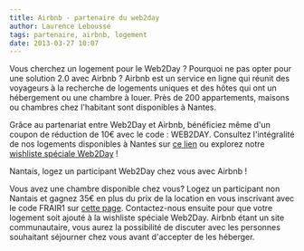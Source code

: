 ```yaml
---
title: Airbnb - partenaire du web2day
author: Laurence Lebousse
tags: partenaire, airbnb, logement
date: 2013-03-27 10:07
---
```


Vous cherchez un logement pour le Web2Day ? Pourquoi ne pas opter pour une solution 2.0 avec Airbnb ? Airbnb est un service en ligne qui réunit des voyageurs à la recherche de logements uniques et des hôtes qui ont un hébergement ou une chambre à louer. Près de 200 appartements, maisons ou chambres chez l'habitant sont disponibles à Nantes.

Grâce au partenariat entre Web2Day et Airbnb, bénéficiez même d'un coupon de réduction de 10€ avec le code : WEB2DAY. Consultez l'intégralité de nos logements disponibles à Nantes sur [ce lien](https://www.airbnb.fr/s/Nantes--France?checkin=15-05-2013&checkout=17-05-2013&af=2989860&c=web2day) ou explorez notre [wishliste spéciale Web2Day](https://www.airbnb.fr/wishlists/10359032&af=2989860&c=web2daywishlist) !

Nantais, logez un participant Web2Day chez vous avec Airbnb !

Vous avez une chambre disponible chez vous? Logez un participant non Nantais et gagnez 35€ en plus du prix de la location en vous inscrivant avec le code FRAIR1 sur [cette page](https://www.airbnb.fr/newhost). Contactez-nous ensuite pour que votre logement soit ajouté à la wishliste spéciale Web2Day. Airbnb étant un site communautaire, vous aurez la possibilité de discuter avec les personnes souhaitant séjourner chez vous avant d'accepter de les héberger.